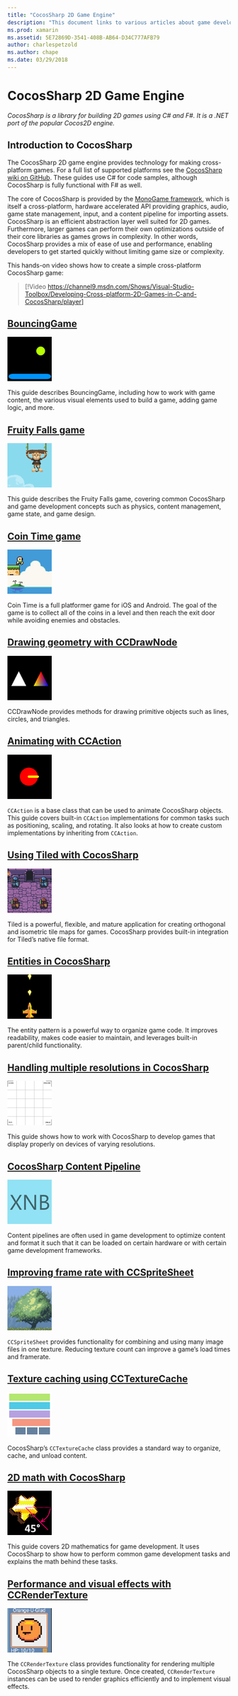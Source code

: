 ```yaml
---
title: "CocosSharp 2D Game Engine"
description: "This document links to various articles about game development with CocosSharp. Linked content describes sample apps, drawing, animation, and more."
ms.prod: xamarin
ms.assetid: 5E72869D-3541-408B-AB64-D34C777AFB79
author: charlespetzold
ms.author: chape
ms.date: 03/29/2018
---
```


# CocosSharp 2D Game Engine

_CocosSharp is a library for building 2D games using C# and F#. It is
a .NET port of the popular Cocos2D engine._

## Introduction to CocosSharp

The CocosSharp 2D game engine provides technology for making
cross-platform games. For a full list of supported platforms see the
[CocosSharp wiki on GitHub](https://github.com/mono/CocosSharp/wiki).
These guides use C# for code samples, although CocosSharp is fully
functional with F# as well.

The core of CocosSharp is provided by the [MonoGame
framework](http://www.monogame.net/), which is itself a cross-platform,
hardware accelerated API providing graphics, audio, game state
management, input, and a content pipeline for importing assets.
CocosSharp is an efficient abstraction layer well suited for 2D games.
Furthermore, larger games can perform their own optimizations outside of
their core libraries as games grows in complexity. In other words,
CocosSharp provides a mix of ease of use and performance, enabling
developers to get started quickly without limiting game size or
complexity.

This hands-on video shows how to create a simple cross-platform
CocosSharp game:

> [!Video https://channel9.msdn.com/Shows/Visual-Studio-Toolbox/Developing-Cross-platform-2D-Games-in-C-and-CocosSharp/player]

## [BouncingGame](~/graphics-games/cocossharp/bouncing-game.md)

![BouncingGame](images/bouncing-game.png "BouncingGame")

This guide describes BouncingGame, including how to work with game
content, the various visual elements used to build a game, adding game
logic, and more.

## [Fruity Falls game](~/graphics-games/cocossharp/fruity-falls.md)

![Fruity Falls game screenshot](images/fruity-falls.png "Fruity Falls game screenshot")

This guide describes the Fruity Falls game, covering common CocosSharp and game development concepts such as physics, content management, game state, and game design.  

## [Coin Time game](~/graphics-games/cocossharp/cointime.md)

![Coin Time game screenshot](images/cointime.png "Coin Time game screenshot")

Coin Time is a full platformer game for iOS and Android. The goal of the game is to collect all of the coins in a level and then reach the exit door while avoiding enemies and obstacles.

## [Drawing geometry with CCDrawNode](~/graphics-games/cocossharp/ccdrawnode.md)

![Shapes drawn with CCDrawNode](images/ccdrawnode.png "Shapes drawn with CCDrawNode")

CCDrawNode provides methods for drawing primitive objects such as lines, circles, and triangles.

## [Animating with CCAction](~/graphics-games/cocossharp/ccaction.md)

![A CCAction animation](images/ccaction.png "A CCAction animation")

`CCAction` is a base class that can be used to animate CocosSharp objects. This guide covers built-in `CCAction` implementations for common tasks such as positioning, scaling, and rotating. It also looks at how to create custom implementations by inheriting from `CCAction`.

## [Using Tiled with CocosSharp](~/graphics-games/cocossharp/tiled.md)

![A level in a game](images/tiled.png "A level in a game")

Tiled is a powerful, flexible, and mature application for creating orthogonal and isometric tile maps for games. CocosSharp provides built-in integration for Tiled’s native file format.

## [Entities in CocosSharp](~/graphics-games/cocossharp/entities.md)

![A spaceship from a game](images/entities.png "A spaceship from a game")

The entity pattern is a powerful way to organize game code. It improves readability, makes code easier to maintain, and leverages built-in parent/child functionality.

## [Handling multiple resolutions in CocosSharp](~/graphics-games/cocossharp/resolutions.md)

![A grid representing screen resolution](images/resolutions.png "A grid representing screen resolution")

This guide shows how to work with CocosSharp to develop games that display properly on devices of varying resolutions.

## [CocosSharp Content Pipeline](~/graphics-games/cocossharp/content-pipeline/index.md)

![XNB](images/content-pipeline.png "XNB")

Content pipelines are often used in game development to optimize content and format it such that it can be loaded on certain hardware or with certain game development frameworks.

## [Improving frame rate with CCSpriteSheet](~/graphics-games/cocossharp/ccspritesheet.md)

![A tree from a CCSpriteSheet](images/ccspritesheet.png "A tree from a CCSpriteSheet")

`CCSpriteSheet` provides functionality for combining and using many image files in one texture. Reducing texture count can improve a game’s load times and framerate.

## [Texture caching using CCTextureCache](~/graphics-games/cocossharp/texture-cache.md)

![A representation of how CocosSharp caches images](images/texture-cache.png "A representation of how CocosSharp caches images")

CocosSharp’s `CCTextureCache` class provides a standard way to organize, cache, and unload content. 

## [2D math with CocosSharp](~/graphics-games/cocossharp/math.md)

![An image being rotated](images/math.png "An image being rotated")

This guide covers 2D mathematics for game development. It uses CocosSharp to show how to perform common game development tasks and explains the math behind these tasks.

## [Performance and visual effects with CCRenderTexture](~/graphics-games/cocossharp/ccrendertexture.md)

![A sprite from a game](images/ccrendertexture.png "A sprite from a game")

The `CCRenderTexture` class provides functionality for rendering multiple CocosSharp objects to a single texture. Once created, `CCRenderTexture` instances can be used to render graphics efficiently and to implement visual effects.
